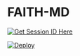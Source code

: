 # FAITH-MD

 [![Get Session ID Here](https://img.shields.io/static/v1?label=Session%20ID&message=Generate&color=FF4500&style=for-the-badge&logo=firefox&logoColor=blue)](https://j70n4wdzqy.onrender.com)  


[![Deploy](https://www.herokucdn.com/deploy/button.svg)](https://heroku.com/deploy?template=https://github.com/humphreymbise/FAITH-MD)
